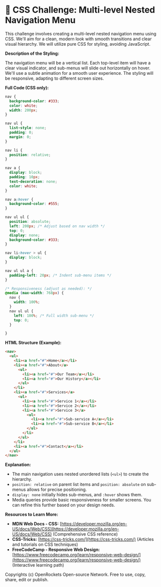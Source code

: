 # 🐞 CSS Challenge:  Multi-level Nested Navigation Menu


This challenge involves creating a multi-level nested navigation menu using CSS.  We'll aim for a clean, modern look with smooth transitions and clear visual hierarchy.  We will utilize pure CSS for styling, avoiding JavaScript.


**Description of the Styling:**

The navigation menu will be a vertical list.  Each top-level item will have a clear visual indicator, and sub-menus will slide out horizontally on hover.  We'll use a subtle animation for a smooth user experience.  The styling will be responsive, adapting to different screen sizes.


**Full Code (CSS only):**

```css
nav {
  background-color: #333;
  color: white;
  width: 200px;
}

nav ul {
  list-style: none;
  padding: 0;
  margin: 0;
}

nav li {
  position: relative;
}

nav a {
  display: block;
  padding: 10px;
  text-decoration: none;
  color: white;
}

nav a:hover {
  background-color: #555;
}

nav ul ul {
  position: absolute;
  left: 200px; /* Adjust based on nav width */
  top: 0;
  display: none;
  background-color: #333;
}

nav li:hover > ul {
  display: block;
}

nav ul ul a {
  padding-left: 20px; /* Indent sub-menu items */
}

/* Responsiveness (adjust as needed): */
@media (max-width: 768px) {
  nav {
    width: 100%;
  }
  nav ul ul {
    left: 100%; /* Full width sub-menu */
    top: 0;
  }

}

```

**HTML Structure (Example):**

```html
<nav>
  <ul>
    <li><a href="#">Home</a></li>
    <li><a href="#">About</a>
      <ul>
        <li><a href="#">Our Team</a></li>
        <li><a href="#">Our History</a></li>
      </ul>
    </li>
    <li><a href="#">Services</a>
      <ul>
        <li><a href="#">Service 1</a></li>
        <li><a href="#">Service 2</a></li>
        <li><a href="#">Service 3</a>
          <ul>
            <li><a href="#">Sub-service A</a></li>
            <li><a href="#">Sub-service B</a></li>
          </ul>
        </li>
      </ul>
    </li>
    <li><a href="#">Contact</a></li>
  </ul>
</nav>
```


**Explanation:**

* The main navigation uses nested unordered lists (`<ul>`) to create the hierarchy.
* `position: relative` on parent list items and `position: absolute` on sub-menus allows for precise positioning.
* `display: none` initially hides sub-menus, and `:hover` shows them.
* Media queries provide basic responsiveness for smaller screens.  You can refine this further based on your design needs.


**Resources to Learn More:**

* **MDN Web Docs - CSS:** [https://developer.mozilla.org/en-US/docs/Web/CSS](https://developer.mozilla.org/en-US/docs/Web/CSS)  (Comprehensive CSS reference)
* **CSS-Tricks:** [https://css-tricks.com/](https://css-tricks.com/) (Articles and tutorials on CSS techniques)
* **FreeCodeCamp - Responsive Web Design:** [https://www.freecodecamp.org/learn/responsive-web-design/](https://www.freecodecamp.org/learn/responsive-web-design/) (Interactive learning path)


Copyrights (c) OpenRockets Open-source Network. Free to use, copy, share, edit or publish.

